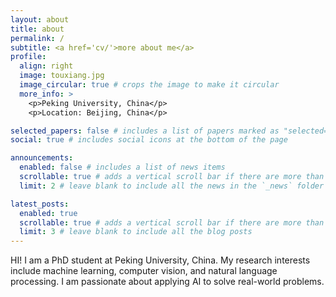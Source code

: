 ```yaml
---
layout: about
title: about
permalink: /
subtitle: <a href='cv/'>more about me</a>
profile:
  align: right
  image: touxiang.jpg 
  image_circular: true # crops the image to make it circular
  more_info: >
    <p>Peking University, China</p>
    <p>Location: Beijing, China</p>

selected_papers: false # includes a list of papers marked as "selected={true}"
social: true # includes social icons at the bottom of the page

announcements:
  enabled: false # includes a list of news items
  scrollable: true # adds a vertical scroll bar if there are more than 3 news items
  limit: 2 # leave blank to include all the news in the `_news` folder

latest_posts:
  enabled: true
  scrollable: true # adds a vertical scroll bar if there are more than 3 new posts items
  limit: 3 # leave blank to include all the blog posts
---
```


HI! I am a PhD student at Peking University, China. My research interests include machine learning, computer vision, and natural language processing. I am passionate about applying AI to solve real-world problems.
